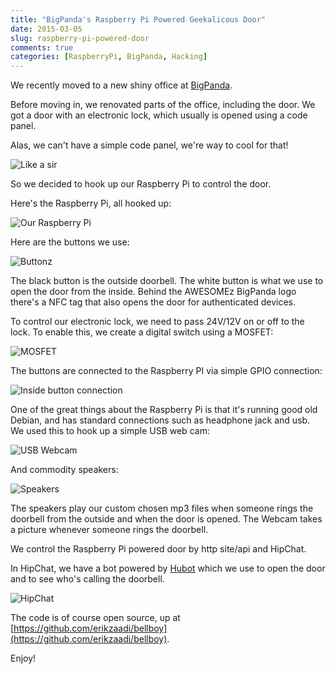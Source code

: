 ```yaml
---
title: "BigPanda's Raspberry Pi Powered Geekalicous Door"
date: 2015-03-05
slug: raspberry-pi-powered-door
comments: true
categories: [RaspberryPi, BigPanda, Hacking]
---
```


We recently moved to a new shiny office at [BigPanda](http://bigpanda.io).

Before moving in, we renovated parts of the office, including the door.
We got a door with an electronic lock, which usually is opened using a code panel.

Alas, we can't have a simple code panel, we're way to cool for that!

![Like a sir](/images/panda-pi/like_a_sir.gif "Like a sir")

So we decided to hook up our Raspberry Pi to control the door.

Here's the Raspberry Pi, all hooked up:

![Our Raspberry Pi](/images/panda-pi/pi.jpg "Our Raspberry Pi")

Here are the buttons we use:

![Buttonz](/images/panda-pi/buttons.jpg "Buttonz")

The black button is the outside doorbell.
The white button is what we use to open the door from the inside.
Behind the AWESOMEz BigPanda logo there's a NFC tag that also opens the door for authenticated devices.

To control our electronic lock, we need to pass 24V/12V on or off to the lock.
To enable this, we create a digital switch using a MOSFET:

![MOSFET](/images/panda-pi/mosfet.jpg "MOSFET")

The buttons are connected to the Raspberry PI via simple GPIO connection:

![Inside button connection](/images/panda-pi/inside_button_connection.jpg "Inside button connection")

One of the great things about the Raspberry Pi is that it's running good old Debian, and has standard connections such as headphone jack and usb.
We used this to hook up a simple USB web cam:

![USB Webcam](/images/panda-pi/webcam.jpg "USB Webcam")

And commodity speakers:

![Speakers](/images/panda-pi/speaker.jpg "Speakers")

The speakers play our custom chosen mp3 files when someone rings the doorbell from the outside and when the door is opened.
The Webcam takes a picture whenever someone rings the doorbell.

We control the Raspberry Pi powered door by http site/api and HipChat.

In HipChat, we have a bot powered by [Hubot](https://hubot.github.com/) which we use to open the door and to see who's calling the doorbell.

![HipChat](/images/panda-pi/hipchat.png "HipChat")

The code is of course open source, up at [https://github.com/erikzaadi/bellboy](https://github.com/erikzaadi/bellboy).

Enjoy!
